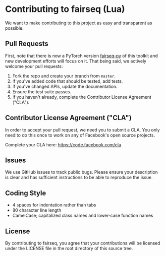 # Contributing to fairseq (Lua)
We want to make contributing to this project as easy and transparent as
possible.

## Pull Requests
First, note that there is now a PyTorch version
[fairseq-py](https://github.com/facebookresearch/fairseq-py) of this toolkit and
new development efforts will focus on it. That being said, we actively welcome
your pull requests:

1. Fork the repo and create your branch from `master`.
2. If you've added code that should be tested, add tests.
3. If you've changed APIs, update the documentation.
4. Ensure the test suite passes.
5. If you haven't already, complete the Contributor License Agreement ("CLA").

## Contributor License Agreement ("CLA")
In order to accept your pull request, we need you to submit a CLA. You only need
to do this once to work on any of Facebook's open source projects.

Complete your CLA here: <https://code.facebook.com/cla>

## Issues
We use GitHub issues to track public bugs. Please ensure your description is
clear and has sufficient instructions to be able to reproduce the issue.

## Coding Style
* 4 spaces for indentation rather than tabs
* 80 character line length
* CamelCase; capitalized class names and lower-case function names

## License
By contributing to fairseq, you agree that your contributions will be licensed
under the LICENSE file in the root directory of this source tree.
